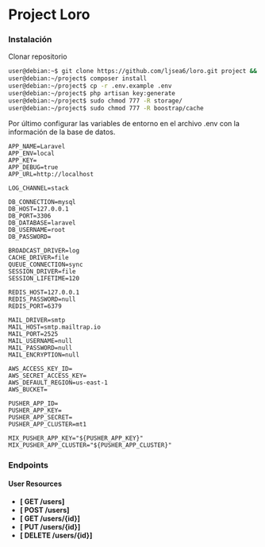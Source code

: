 # Project Loro

### Instalación

Clonar repositorio

```sh
user@debian:~$ git clone https://github.com/ljsea6/loro.git project && cd project
user@debian:~/project$ composer install
user@debian:~/project$ cp -r .env.example .env
user@debian:~/project$ php artisan key:generate
user@debian:~/project$ sudo chmod 777 -R storage/
user@debian:~/project$ sudo chmod 777 -R boostrap/cache
```

Por último configurar las variables de entorno en el archivo .env con la información de la base de datos.

``` printenv
APP_NAME=Laravel
APP_ENV=local
APP_KEY=
APP_DEBUG=true
APP_URL=http://localhost

LOG_CHANNEL=stack

DB_CONNECTION=mysql
DB_HOST=127.0.0.1
DB_PORT=3306
DB_DATABASE=laravel
DB_USERNAME=root
DB_PASSWORD=

BROADCAST_DRIVER=log
CACHE_DRIVER=file
QUEUE_CONNECTION=sync
SESSION_DRIVER=file
SESSION_LIFETIME=120

REDIS_HOST=127.0.0.1
REDIS_PASSWORD=null
REDIS_PORT=6379

MAIL_DRIVER=smtp
MAIL_HOST=smtp.mailtrap.io
MAIL_PORT=2525
MAIL_USERNAME=null
MAIL_PASSWORD=null
MAIL_ENCRYPTION=null

AWS_ACCESS_KEY_ID=
AWS_SECRET_ACCESS_KEY=
AWS_DEFAULT_REGION=us-east-1
AWS_BUCKET=

PUSHER_APP_ID=
PUSHER_APP_KEY=
PUSHER_APP_SECRET=
PUSHER_APP_CLUSTER=mt1

MIX_PUSHER_APP_KEY="${PUSHER_APP_KEY}"
MIX_PUSHER_APP_CLUSTER="${PUSHER_APP_CLUSTER}"
```
### Endpoints

#### User Resources

- **[ GET /users]**
- **[ POST /users]**
- **[ GET /users/{id}]**
- **[ PUT /users/{id}]**
- **[ DELETE /users/{id}]**

